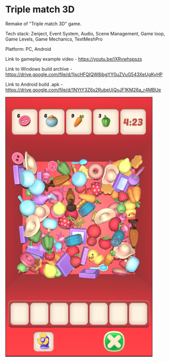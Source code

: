 # Triple match 3D
Remake of "Triple match 3D" game.

Tech stack: Zenject, Event System, Audio, Scene Management, Game loop, Game Levels, Game Mechanics, TextMeshPro

Platform: PC, Android

Link to gameplay example video - https://youtu.be/IXRvwhspszs

Link to Windows build archive - https://drive.google.com/file/d/1jscHFQIQW8ibgYY0uZVuG543XeUgKyHP

Link to Android build .apk - https://drive.google.com/file/d/1NYtY3Z6s2RubeUjQvJF1KM26a_r4MBUe

![screenshot](/Assets/Sprites/ScreenShot.png)
